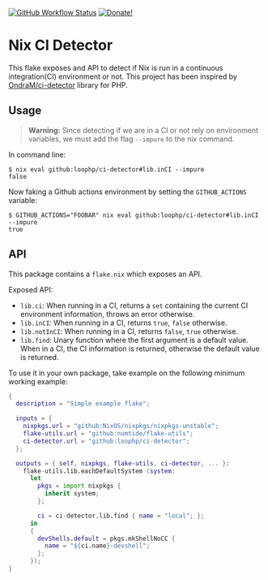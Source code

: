 [![GitHub Workflow Status][github workflow status]][github actions link]
[![Donate!][donate github]][github sponsors link]

# Nix CI Detector

This flake exposes and API to detect if Nix is run in a continuous
integration(CI) environment or not. This project has been inspired by
[OndraM/ci-detector][ondram/ci-detector] library for PHP.

## Usage

> **Warning:** Since detecting if we are in a CI or not rely on environment
> variables, we must add the flag `--impure` to the nix command.

In command line:

```shell
$ nix eval github:loophp/ci-detector#lib.inCI --impure
false
```

Now faking a Github actions environment by setting the `GITHUB_ACTIONS`
variable:

```shell
$ GITHUB_ACTIONS="FOOBAR" nix eval github:loophp/ci-detector#lib.inCI --impure
true
```

## API

This package contains a `flake.nix` which exposes an API.

Exposed API:

- `lib.ci`: When running in a CI, returns a `set` containing the current CI
  environment information, throws an error otherwise.
- `lib.inCI`: When running in a CI, returns `true`, `false` otherwise.
- `lib.notInCI`: When running in a CI, returns `false`, `true` otherwise.
- `lib.find`: Unary function where the first argument is a default value. When
  in a CI, the CI information is returned, otherwise the default value is
  returned.

To use it in your own package, take example on the following minimum working
example:

```nix
{
  description = "Simple example flake";

  inputs = {
    nixpkgs.url = "github:NixOS/nixpkgs/nixpkgs-unstable";
    flake-utils.url = "github:numtide/flake-utils";
    ci-detector.url = "github:loophp/ci-detector";
  };

  outputs = { self, nixpkgs, flake-utils, ci-detector, ... }:
    flake-utils.lib.eachDefaultSystem (system:
      let
        pkgs = import nixpkgs {
          inherit system;
        };

        ci = ci-detector.lib.find { name = "local"; };
      in
      {
        devShells.default = pkgs.mkShellNoCC {
          name = "${ci.name}-devshell";
        };
      });
}
```

[github actions link]: https://github.com/loophp/collection/actions
[github sponsors link]: https://github.com/sponsors/drupol
[github workflow status]: https://img.shields.io/github/workflow/status/loophp/ci-detector/Tests?style=flat-square
[donate github]:
  https://img.shields.io/badge/Sponsor-Github-brightgreen.svg?style=flat-square
[ondram/ci-detector]: https://github.com/OndraM/ci-detector
